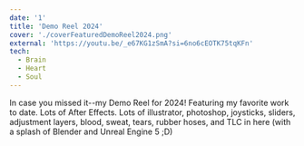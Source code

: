 ```yaml
---
date: '1'
title: 'Demo Reel 2024'
cover: './coverFeaturedDemoReel2024.png'
external: 'https://youtu.be/_e67KG1zSmA?si=6no6cEOTK75tqKFn'
tech:
  - Brain
  - Heart
  - Soul
---
```


In case you missed it--my Demo Reel for 2024! Featuring my favorite work to date. Lots of After Effects. Lots of illustrator, photoshop, joysticks, sliders, adjustment layers, blood, sweat, tears, rubber hoses, and TLC in here (with a splash of Blender and Unreal Engine 5 ;D)
